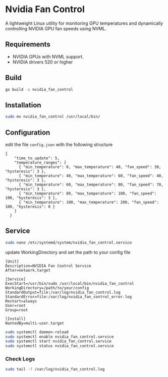 # Nvidia Fan Control

A lightweight Linux utility for monitoring GPU temperatures and dynamically controlling NVIDIA GPU fan speeds using NVML.

## Requirements
- NVIDIA GPUs with NVML support.
- NVIDIA drivers 520 or higher

## Build
```bash
go build -o nvidia_fan_control
```

## Installation
```bash
sudo mv nvidia_fan_control /usr/local/bin/
```

## Configuration
edit the file `config.json` with the following structure
```
{
    "time_to_update": 5,
    "temperature_ranges": [
      { "min_temperature": 0, "max_temperature": 40, "fan_speed": 30, "hysteresis": 3 },
      { "min_temperature": 40, "max_temperature": 60, "fan_speed": 40, "hysteresis": 3 },
      { "min_temperature": 60, "max_temperature": 80, "fan_speed": 70, "hysteresis": 3 },
      { "min_temperature": 80, "max_temperature": 100, "fan_speed": 100, "hysteresis": 3 },
      { "min_temperature": 100, "max_temperature": 200, "fan_speed": 100, "hysteresis": 0 }
    ]
  }
```

## Service
```bash
sudo nano /etc/systemd/system/nvidia_fan_control.service
```
update WorkingDirectory and set the path to your config file
```
[Unit]
Description=NVIDIA Fan Control Service
After=network.target

[Service]
ExecStart=/usr/bin/sudo /usr/local/bin/nvidia_fan_control
WorkingDirectory=/path/to/your/config
StandardOutput=file:/var/log/nvidia_fan_control.log
StandardError=file:/var/log/nvidia_fan_control_error.log
Restart=always
User=root
Group=root

[Install]
WantedBy=multi-user.target
```

```bash
sudo systemctl daemon-reload
sudo systemctl enable nvidia_fan_control.service
sudo systemctl start nvidia_fan_control.service
sudo systemctl status nvidia_fan_control.service
```

### Check Logs
```bash
sudo tail -f /var/log/nvidia_fan_control.log
```